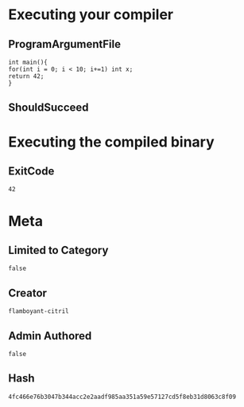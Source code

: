 # Executing your compiler

## ProgramArgumentFile

```
int main(){
for(int i = 0; i < 10; i+=1) int x;
return 42;
}
```

## ShouldSucceed

# Executing the compiled binary

## ExitCode

```
42
```

# Meta

## Limited to Category

```
false
```

## Creator

```
flamboyant-citril
```

## Admin Authored

```
false
```

## Hash

```
4fc466e76b3047b344acc2e2aadf985aa351a59e57127cd5f8eb31d8063c8f09
```
